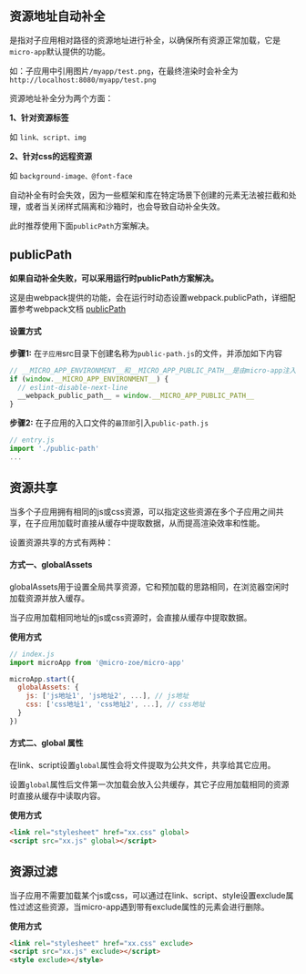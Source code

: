 ## 资源地址自动补全

是指对子应用相对路径的资源地址进行补全，以确保所有资源正常加载，它是`micro-app`默认提供的功能。

如：子应用中引用图片`/myapp/test.png`，在最终渲染时会补全为`http://localhost:8080/myapp/test.png`

资源地址补全分为两个方面：

**1、针对资源标签**

如 `link、script、img`

**2、针对css的远程资源**

如 `background-image、@font-face`

<!-- 资源地址补全功能和沙箱、样式隔离绑定，当这两个功能被关闭时会受到影响。

当关闭样式隔离或沙箱时，所有资源地址补全功能都将失效。 -->

自动补全有时会失效，因为一些框架和库在特定场景下创建的元素无法被拦截和处理，或者当关闭样式隔离和沙箱时，也会导致自动补全失效。

此时推荐使用下面`publicPath`方案解决。


## publicPath
**如果自动补全失败，可以采用运行时publicPath方案解决。**

这是由webpack提供的功能，会在运行时动态设置webpack.publicPath，详细配置参考webpack文档 [publicPath](https://webpack.docschina.org/guides/public-path/#on-the-fly)

#### 设置方式

**步骤1:** 在`子应用`src目录下创建名称为`public-path.js`的文件，并添加如下内容
```js
// __MICRO_APP_ENVIRONMENT__和__MICRO_APP_PUBLIC_PATH__是由micro-app注入的全局变量
if (window.__MICRO_APP_ENVIRONMENT__) {
  // eslint-disable-next-line
  __webpack_public_path__ = window.__MICRO_APP_PUBLIC_PATH__
}
```

**步骤2:** 在子应用的入口文件的`最顶部`引入`public-path.js`
```js
// entry.js
import './public-path'
...
```

## 资源共享
当多个子应用拥有相同的js或css资源，可以指定这些资源在多个子应用之间共享，在子应用加载时直接从缓存中提取数据，从而提高渲染效率和性能。

设置资源共享的方式有两种：
#### 方式一、globalAssets
globalAssets用于设置全局共享资源，它和预加载的思路相同，在浏览器空闲时加载资源并放入缓存。

当子应用加载相同地址的js或css资源时，会直接从缓存中提取数据。

**使用方式**
```js
// index.js
import microApp from '@micro-zoe/micro-app'

microApp.start({
  globalAssets: {
    js: ['js地址1', 'js地址2', ...], // js地址
    css: ['css地址1', 'css地址2', ...], // css地址
  }
})
```

#### 方式二、global 属性
在link、script设置`global`属性会将文件提取为公共文件，共享给其它应用。

设置`global`属性后文件第一次加载会放入公共缓存，其它子应用加载相同的资源时直接从缓存中读取内容。

**使用方式**
```html
<link rel="stylesheet" href="xx.css" global>
<script src="xx.js" global></script>
```

## 资源过滤
当子应用不需要加载某个js或css，可以通过在link、script、style设置exclude属性过滤这些资源，当micro-app遇到带有exclude属性的元素会进行删除。

**使用方式**
```html
<link rel="stylesheet" href="xx.css" exclude>
<script src="xx.js" exclude></script>
<style exclude></style>
```
